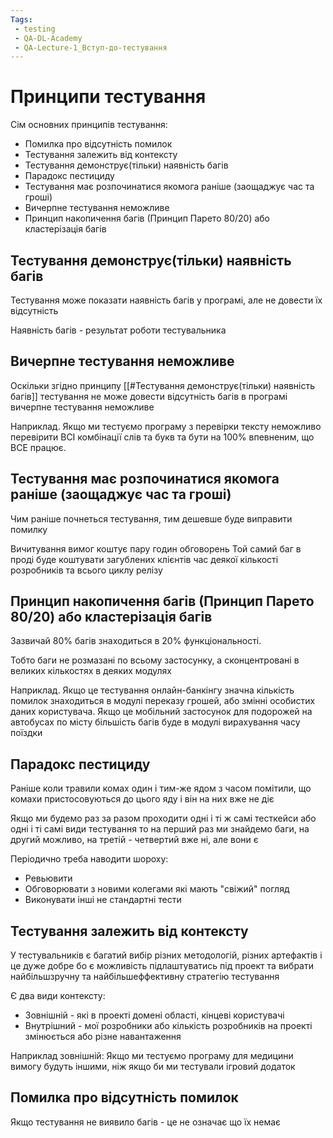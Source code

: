 ```yaml
---
Tags:
 - testing
 - QA-DL-Academy
 - QA-Lecture-1_Вступ-до-тестування
---
```

# Принципи тестування

Сім основних принципів тестування:
- Помилка про відсутність помилок
- Тестування залежить від контексту
- Тестування демонструє(тільки) наявність багів
- Парадокс пестициду
- Тестування має розпочинатися якомога раніше (заощаджує час та гроші)
- Вичерпне тестування неможливе
- Принцип накопичення багів (Принцип Парето 80/20) або кластерізація багів

## Тестування демонструє(тільки) наявність багів

Тестування може показати наявність багів у програмі, але не довести їх відсутність

Наявність багів - результат роботи тестувальника

## Вичерпне тестування неможливе

Оскільки згідно принципу [[#Тестування демонструє(тільки) наявність багів]] тестування не може довести відсутність багів в програмі вичерпне тестування неможливе

Наприклад. Якщо ми тестуємо програму з перевірки тексту неможливо перевірити ВСІ комбінації слів та букв та бути на 100% впевненим, що ВСЕ працює.

## Тестування має розпочинатися якомога раніше (заощаджує час та гроші)

Чим раніше почнеться тестування, тим дешевше буде виправити помилку

Вичитування вимог коштує пару годин обговорень
Той самий баг в проді буде коштувати загублених клієнтів час деякої кількості розробників та всього циклу релізу

## Принцип накопичення багів (Принцип Парето 80/20) або кластерізація багів

Зазвичай 80% багів знаходиться в 20% функціональності.

Тобто баги не розмазані по всьому застосунку, а сконцентровані в великих кількостях в деяких модулях

Наприклад. Якщо це тестування онлайн-банкінгу значна кількість помилок знаходиться в модулі переказу грошей, або змінні особистих даних користувача.
Якщо це мобільний застосунок для подорожей на автобусах по місту більшість багів буде в модулі вирахування часу поїздки

## Парадокс пестициду

Раніше коли травили комах один і тим-же ядом з часом помітили, що комахи пристосовуються до цього яду і він на них вже не діє

Якщо ми будемо раз за разом проходити одні і ті ж самі тесткейси або одні і ті самі види тестування то на перший раз ми знайдемо баги, на другий можливо, на третій - четвертий вже ні, але вони є

Періодично треба наводити шороху:
- Ревьювити
- Обговорювати з новими колегами які мають "свіжий" погляд
- Виконувати інші не стандартні тести

## Тестування залежить від контексту

У тестувальників є багатий вибір різних методологій, різних артефактів і це дуже добре бо є можливість підлаштуватись під проект та вибрати найбільшзручну та найбільшеффективну стратегію тестування

Є два види контексту:
- Зовнішній - які в проекті домені області, кінцеві користувачі
- Внутрішний - мої розробники або кількість розробників на проекті змінюється або різне навантаження

Наприклад зовнішній: Якщо ми тестуємо програму для медицини вимогу будуть іншими, ніж якщо би ми тестували ігровий додаток

## Помилка про відсутність помилок

Якщо тестування не виявило багів - це не означає що їх немає